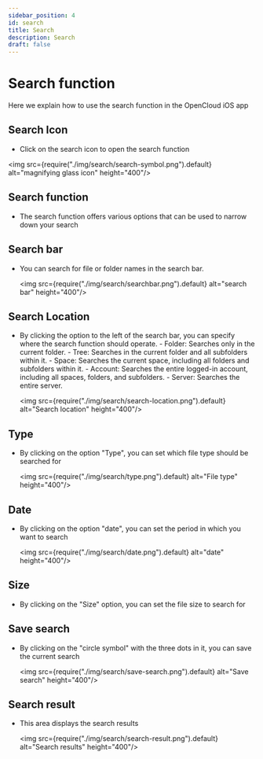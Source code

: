 ```yaml
---
sidebar_position: 4
id: search
title: Search
description: Search
draft: false
---
```


# Search function

Here we explain how to use the search function in the OpenCloud iOS app

## Search Icon
- Click on the search icon to open the search function

<img src={require("./img/search/search-symbol.png").default} alt="magnifying glass icon" height="400"/>


## Search function
- The search function offers various options that can be used to narrow down your search

## Search bar

- You can search for file or folder names in the search bar.

  <img src={require("./img/search/searchbar.png").default} alt="search bar" height="400"/>

## Search Location

- By clicking the option to the left of the search bar, you can specify where the search function should operate. - Folder: Searches only in the current folder. - Tree: Searches in the current folder and all subfolders within it. - Space: Searches the current space, including all folders and subfolders within it. - Account: Searches the entire logged-in account, including all spaces, folders, and subfolders. - Server: Searches the entire server.

  <img src={require("./img/search/search-location.png").default} alt="Search location" height="400"/>

## Type

- By clicking on the option "Type", you can set which file type should be searched for

  <img src={require("./img/search/type.png").default} alt="File type" height="400"/>

## Date

- By clicking on the option "date", you can set the period in which you want to search

  <img src={require("./img/search/date.png").default} alt="date" height="400"/>

## Size

- By clicking on the "Size" option, you can set the file size to search for

## Save search

- By clicking on the "circle symbol" with the three dots in it, you can save the current search

  <img src={require("./img/search/save-search.png").default} alt="Save search" height="400"/>

## Search result

- This area displays the search results

  <img src={require("./img/search/search-result.png").default} alt="Search results" height="400"/>
